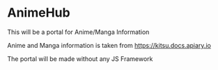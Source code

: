 # AnimeHub


This will be a portal for Anime/Manga Information

Anime and Manga  information is taken from https://kitsu.docs.apiary.io

The portal will be made without any JS Framework


























